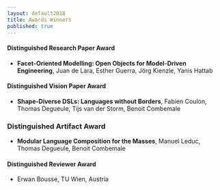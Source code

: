 ```yaml
---
layout: default2018
title: Awards Winners
published: true
---
```


#### Distinguished Research Paper Award

* **Facet-Oriented Modelling: Open Objects for Model-Driven Engineering**, Juan de Lara, Esther Guerra, Jörg Kienzle, Yanis Hattab
 
#### Distinguished Vision Paper Award

* **Shape-Diverse DSLs: Languages without Borders**, Fabien Coulon, Thomas Degueule, Tijs van der Storm, Benoit Combemale

### Distinguished Artifact Award

* **Modular Language Composition for the Masses**, Manuel Leduc, Thomas Degueule, Benoit Combemale

#### Distinguished Reviewer Award

* Erwan Bousse, TU Wien, Austria


